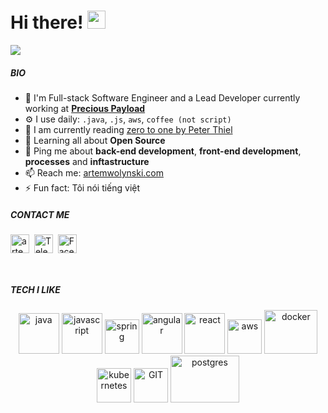 # Hi there! <img src="https://github.com/TheDudeThatCode/TheDudeThatCode/blob/master/Assets/Hi.gif" width="29px">

![](https://i.pinimg.com/originals/b2/2a/a2/b22aa22b2f3f55b6468361158d52e2e7.gif)

##### BIO

- 🏢 I'm  Full-stack Software Engineer and a Lead Developer currently working at <a href="https://preciouspayload.com/" alt="precious-payload">**Precious Payload**</a>
- ⚙️ I use daily: `.java`, `.js`, `aws`, `coffee (not script)`
- 📖 I am currently reading [zero to one by Peter Thiel](https://amzn.to/3dTQa0k)
- 🌱 Learning all about **Open Source**
- 💬 Ping me about **back-end development**, **front-end development**, **processes** and **inftastructure**
- 📫 Reach me: [artemwolynski.com](https://artemwolynski.com)
- ⚡ Fun fact: Tôi nói tiếng việt

##### CONTACT ME
<p>
<a href="https://linkedin.com/in/artem-wolynski" target="blank"><img align="center" src="https://www.vectorlogo.zone/logos/linkedin/linkedin-icon.svg" alt="artem-wolynski" height="30" width="30" /></a>&nbsp;
<a href="https://t.me/artemWolynski" target="blank"><img align="center" src="https://www.vectorlogo.zone/logos/telegram/telegram-tile.svg" alt="Telegram" height="30" width="30" /></a>&nbsp;
<a href="https://www.facebook.com/artem.wolynski"><img align="center" alt="Facebook" width="30px" src="https://www.vectorlogo.zone/logos/facebook/facebook-official.svg" /></a>
</p>
<br>

##### TECH I LIKE
<p align="center">
      <img src="https://www.vectorlogo.zone/logos/java/java-icon.svg" alt="java" width="65" height="65"/> 
      <img src="https://www.vectorlogo.zone/logos/javascript/javascript-icon.svg" alt="javascript" width="65" height="65"/> 
      <img src="https://www.vectorlogo.zone/logos/springio/springio-icon.svg" alt="spring" width="55" height="55"/>
      <img src="https://www.vectorlogo.zone/logos/angular/angular-icon.svg" alt="angular" width="65" height="65"/> 
      <img src="https://www.vectorlogo.zone/logos/reactjs/reactjs-icon.svg" alt="react" width="65" height="65"/> 
      <img src="https://www.vectorlogo.zone/logos/amazon_aws/amazon_aws-icon.svg" alt="aws" width="55" height="55"/>
      <img src="https://www.vectorlogo.zone/logos/docker/docker-icon.svg" alt="docker" width="85" height="70"/> 
      <img src="https://www.vectorlogo.zone/logos/kubernetes/kubernetes-icon.svg" alt="kubernetes" width="55" height="55"/>
      <img src="https://www.vectorlogo.zone/logos/gitlab/gitlab-icon.svg" alt="GIT" width="55" height="55"/> 
      <img src="https://www.vectorlogo.zone/logos/postgresql/postgresql-icon.svg" alt="postgres" width="110" height="75"/> 
</p>
